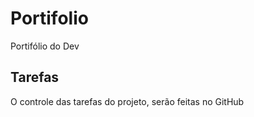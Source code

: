 # Portifolio
Portifólio do Dev

## Tarefas

O controle das tarefas do projeto, serão feitas no GitHub